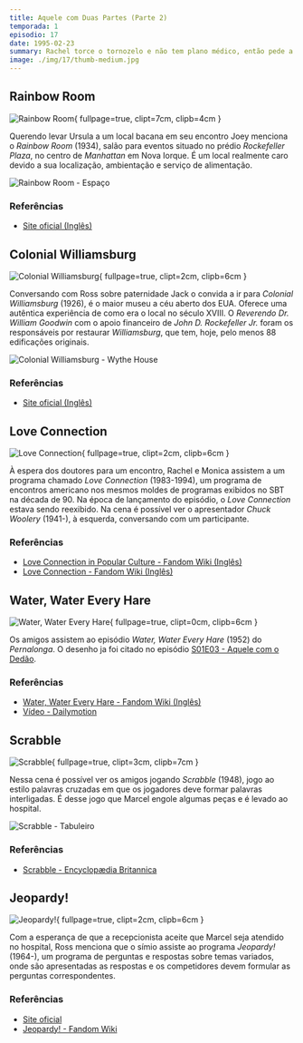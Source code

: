 ```yaml
---
title: Aquele com Duas Partes (Parte 2)
temporada: 1
episodio: 17
date: 1995-02-23
summary: Rachel torce o tornozelo e não tem plano médico, então pede a Monica para trocar de identidade para usar o plano dela.
image: ./img/17/thumb-medium.jpg
---
```


## Rainbow Room

![Rainbow Room](./img/17/rainbow-room.png){ fullpage=true, clipt=7cm, clipb=4cm }

<cena>
  <joey
    original="- Have either of you ever been to the Rainbow Room? Is it expensive?"
    traducao="- Algum de vocês já foi ao Rainbow Room? É caro?"
  />
  <chandler
    original="- Only if you order stuff."
    traducao="- Só se você pedir alguma coisa."
  />
</cena>

Querendo levar Ursula a um local bacana em seu encontro Joey menciona o
*Rainbow Room* (1934), salão para eventos situado no prédio *Rockefeller Plaza*,
no centro de *Manhattan* em Nova Iorque. É um local realmente caro devido a sua
localização, ambientação e serviço de alimentação.

![Rainbow Room - Espaço](./img/17/rainbow-room-espaco.jpg)

### Referências

- [Site oficial (Inglês)](https://rainbowroom.com/our-history/)

## Colonial Williamsburg

![Colonial Williamsburg](./img/17/colonial-williamsburg.png){ fullpage=true, clipt=2cm, clipb=6cm }

<cena>
  <jack
    original="- You always wanted to go to Colonial Williamsburg. How about we do that?"
    traducao="- Você sempre quis ir a Colonial Williamsburg. Que tal?"
  />
</cena>

Conversando com Ross sobre paternidade Jack o convida a ir para *Colonial Williamsburg*
(1926), é o maior museu a céu aberto dos EUA. Oferece uma autêntica experiência de
como era o local no século XVIII. O *Reverendo Dr. William Goodwin* com o apoio
financeiro de *John D. Rockefeller Jr.* foram os responsáveis por restaurar
*Williamsburg*, que tem, hoje, pelo menos 88 edificações originais.

![Colonial Williamsburg - Wythe House](./img/17/colonial-williamsburg-wythe-house.jpg)

### Referências

- [Site oficial (Inglês)](https://www.colonialwilliamsburg.org/learn/about-colonial-williamsburg/)

## Love Connection

![Love Connection](./img/17/love-connection.png){ fullpage=true, clipt=2cm, clipb=6cm }

À espera dos doutores para um encontro, Rachel e Monica assistem a um programa
chamado *Love Connection* (1983-1994), um programa de encontros americano nos
mesmos moldes de programas exibidos no SBT na década de 90. Na época de lançamento
do episódio, o *Love Connection* estava sendo reexibido. Na cena é possível ver
o apresentador *Chuck Woolery* (1941-), à esquerda, conversando com um participante.

### Referências

- [Love Connection in Popular Culture - Fandom Wiki (Inglês)](https://gameshows.fandom.com/wiki/Love_Connection/In_Popular_Culture)
- [Love Connection - Fandom Wiki (Inglês)](https://gameshows.fandom.com/wiki/Love_Connection)

## Water, Water Every Hare

![Water, Water Every Hare](./img/17/water-water-every-hare.png){ fullpage=true, clipt=0cm, clipb=6cm }

Os amigos assistem ao episódio *Water, Water Every Hare* (1952) do *Pernalonga*.
O desenho ja foi citado no episódio [S01E03 - Aquele com o Dedão](/temporada/1/episodio/3/#bugs-bunny).

### Referências

- [Water, Water Every Hare - Fandom Wiki (Inglês)](https://looneytunes.fandom.com/wiki/Water,_Water_Every_Hare)
- [Vídeo - Dailymotion](https://www.dailymotion.com/video/x2fgf28)

## Scrabble

![Scrabble](./img/17/scrabble.png){ fullpage=true, clipt=3cm, clipb=7cm }

Nessa cena é possível ver os amigos jogando *Scrabble* (1948), jogo ao estilo
palavras cruzadas em que os jogadores deve formar palavras interligadas. É desse
jogo que Marcel engole algumas peças e é levado ao hospital.

![Scrabble - Tabuleiro](./img/17/scrabble-board.jpg)

### Referências

- [Scrabble - Encyclopædia Britannica](https://www.britannica.com/sports/Scrabble)

## Jeopardy!

![Jeopardy!](./img/17/jeopardy.png){ fullpage=true, clipt=2cm, clipb=6cm }

<cena>
  <ross
    original="- Lady, he is people. He has a name, okay? He watches Jeopardy..."
    traducao="- Senhora, ele é uma pessoa. Ele tem um nome, tá? Ele assiste Jeopardy..."
  />
</cena>

Com a esperança de que a recepcionista aceite que Marcel seja atendido no hospital,
Ross menciona que o símio assiste ao programa *Jeopardy!* (1964-), um programa de
perguntas e respostas sobre temas variados, onde são apresentadas as respostas e os
competidores devem formular as perguntas correspondentes.

### Referências

- [Site oficial](https://www.jeopardy.com/)
- [Jeopardy! - Fandom Wiki](https://gameshows.fandom.com/wiki/Jeopardy!)
